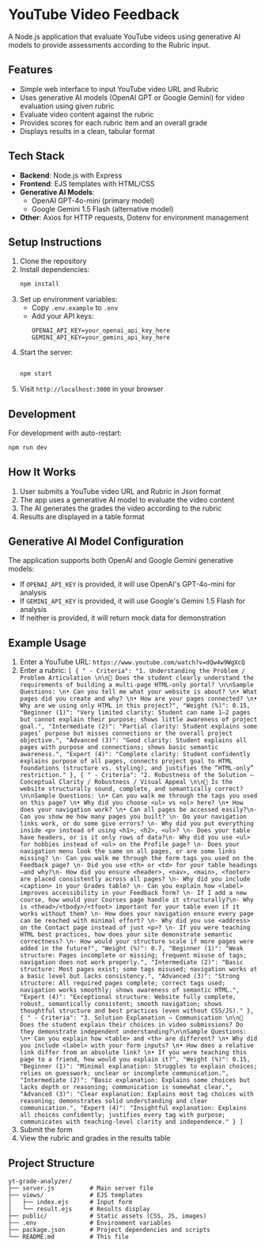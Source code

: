 # YouTube Video Feedback

A Node.js application that evaluate YouTube videos using generative AI models to provide assessments according to the Rubric input.

## Features

- Simple web interface to input YouTube video URL and Rubric
- Uses generative AI models (OpenAI GPT or Google Gemini) for video evaluation using given rubric
- Evaluate video content against the rubric
- Provides scores for each rubric item and an overall grade
- Displays results in a clean, tabular format

## Tech Stack

- **Backend**: Node.js with Express
- **Frontend**: EJS templates with HTML/CSS
- **Generative AI Models**: 
  - OpenAI GPT-4o-mini (primary model)
  - Google Gemini 1.5 Flash (alternative model)
- **Other**: Axios for HTTP requests, Dotenv for environment management

## Setup Instructions

1. Clone the repository
2. Install dependencies:
   ```bash
   npm install
   ```
3. Set up environment variables:
   - Copy `.env.example` to `.env`
   - Add your API keys:
     ```
     OPENAI_API_KEY=your_openai_api_key_here
     GEMINI_API_KEY=your_gemini_api_key_here
     ```
4. Start the server:
   ```bash

   npm start
   ```
5. Visit `http://localhost:3000` in your browser

## Development

For development with auto-restart:
```bash
npm run dev
```

## How It Works

1. User submits a YouTube video URL and Rubric in Json format
2. The app uses a generative AI model to evaluate the video content
3. The AI generates the grades the video according to the rubric
4. Results are displayed in a table format

## Generative AI Model Configuration

The application supports both OpenAI and Google Gemini generative models:

- If `OPENAI_API_KEY` is provided, it will use OpenAI's GPT-4o-mini for analysis
- If `GEMINI_API_KEY` is provided, it will use Google's Gemini 1.5 Flash for analysis
- If neither is provided, it will return mock data for demonstration

## Example Usage

1. Enter a YouTube URL: `https://www.youtube.com/watch?v=dQw4w9WgXcQ`
2. Enter a rubric: `[
  {
    " - Criteria": "1. Understanding the Problem / Problem Articulation \n\n🔹 Does the student clearly understand the requirements of building a multi-page HTML-only portal? \n\nSample Questions: \n• Can you tell me what your website is about? \n• What pages did you create and why? \n• How are your pages connected? \n• Why are we using only HTML in this project?",
    "Weight (%)": 0.15,
    "Beginner (1)": "Very limited clarity: Student can name 1–2 pages but cannot explain their purpose; shows little awareness of project goal.",
    "Intermediate (2)": "Partial clarity: Student explains some pages’ purpose but misses connections or the overall project objective.",
    "Advanced (3)": "Good clarity: Student explains all pages with purpose and connections; shows basic semantic awareness.",
    "Expert (4)": "Complete clarity: Student confidently explains purpose of all pages, connects project goal to HTML foundations (structure vs. styling), and justifies the “HTML-only” restriction."
  },
  {
    " - Criteria": "2. Robustness of the Solution – Conceptual Clarity / Robustness / Visual Appeal \n\n🔹 Is the website structurally sound, complete, and semantically correct? \n\nSample Questions: \n• Can you walk me through the tags you used on this page? \n• Why did you choose <ul> vs <ol> here? \n• How does your navigation work? \n• Can all pages be accessed easily?\n- Can you show me how many pages you built? \n- Do your navigation links work, or do some give errors? \n- Why did you put everything inside <p> instead of using <h1>, <h2>, <ul>? \n- Does your table have headers, or is it only rows of data?\n- Why did you use <ul> for hobbies instead of <ol> on the Profile page? \n- Does your navigation menu look the same on all pages, or are some links missing? \n- Can you walk me through the form tags you used on the Feedback page? \n- Did you use <th> or <td> for your table headings—and why?\n- How did you ensure <header>, <nav>, <main>, <footer> are placed consistently across all pages? \n- Why did you include <caption> in your Grades table? \n- Can you explain how <label> improves accessibility in your Feedback form? \n- If I add a new course, how would your Courses page handle it structurally?\n- Why is <thead>/<tbody>/<tfoot> important for your table even if it works without them? \n- How does your navigation ensure every page can be reached with minimal effort? \n- Why did you use <address> on the Contact page instead of just <p>? \n- If you were teaching HTML best practices, how does your site demonstrate semantic correctness? \n- How would your structure scale if more pages were added in the future?",
    "Weight (%)": 0.7,
    "Beginner (1)": "Weak structure: Pages incomplete or missing; frequent misuse of tags; navigation does not work properly.",
    "Intermediate (2)": "Basic structure: Most pages exist; some tags misused; navigation works at a basic level but lacks consistency.",
    "Advanced (3)": "Strong structure: All required pages complete; correct tags used; navigation works smoothly; shows awareness of semantic HTML.",
    "Expert (4)": "Exceptional structure: Website fully complete, robust, semantically consistent; smooth navigation; shows thoughtful structure and best practices (even without CSS/JS)."
  },
  {
    " - Criteria": "3. Solution Explanation – Communication \n\n🔹 Does the student explain their choices in video submissions? Do they demonstrate independent understanding?\n\nSample Questions: \n• Can you explain how <table> and <th> are different? \n• Why did you include <label> with your form inputs? \n• How does a relative link differ from an absolute link? \n• If you were teaching this page to a friend, how would you explain it?",
    "Weight (%)": 0.15,
    "Beginner (1)": "Minimal explanation: Struggles to explain choices; relies on guesswork; unclear or incomplete communication.",
    "Intermediate (2)": "Basic explanation: Explains some choices but lacks depth or reasoning; communication is somewhat clear.",
    "Advanced (3)": "Clear explanation: Explains most tag choices with reasoning; demonstrates solid understanding and clear communication.",
    "Expert (4)": "Insightful explanation: Explains all choices confidently; justifies every tag with purpose; communicates with teaching-level clarity and independence."
  }
]`
3. Submit the form
4. View the rubric and grades in the results table

## Project Structure

```
yt-grade-analyzer/
├── server.js          # Main server file
├── views/             # EJS templates
│   ├── index.ejs      # Input form
│   └── result.ejs     # Results display
├── public/            # Static assets (CSS, JS, images)
├── .env               # Environment variables
├── package.json       # Project dependencies and scripts
└── README.md          # This file
```